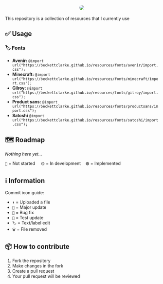 <h1 align="center">
  <img style="border-radius:10px" src="banner.png">
</h1>

This repository is a collection of resources that I currently use

## ✅ Usage
### 🏷️ Fonts
- **Avenir:** `@import url("https://beckettclarke.github.io/resources/fonts/avenir/import.css");`
- **Minecraft:** `@import url("https://beckettclarke.github.io/resources/fonts/minecraft/import.css");`
- **Gilroy:** `@import url("https://beckettclarke.github.io/resources/fonts/gilroy/import.css");`
- **Product sans:** `@import url("https://beckettclarke.github.io/resources/fonts/productsans/import.css");`
- **Satoshi** `@import url("https://beckettclarke.github.io/resources/fonts/satoshi/import.css");`

## 🗺️ Roadmap
*Nothing here yet...*

`🔴` = Not started‎‎ ‎ ‎ ‎ ‎ `🟡` = In development‎ ‎ ‎ ‎ ‎ `🟢` = Implemented


## ℹ️ Information
Commit icon guide:
- `⬆️` = Uploaded a file
- `🎉` = Major update
- `🐛` = Bug fix
- `🚧` = Test update
- `🏷️` = Text/label edit
- `🗑️` = File removed

## 📦 How to contribute
1. Fork the repository
2. Make changes in the fork
3. Create a pull request
4. Your pull request will be reviewed

